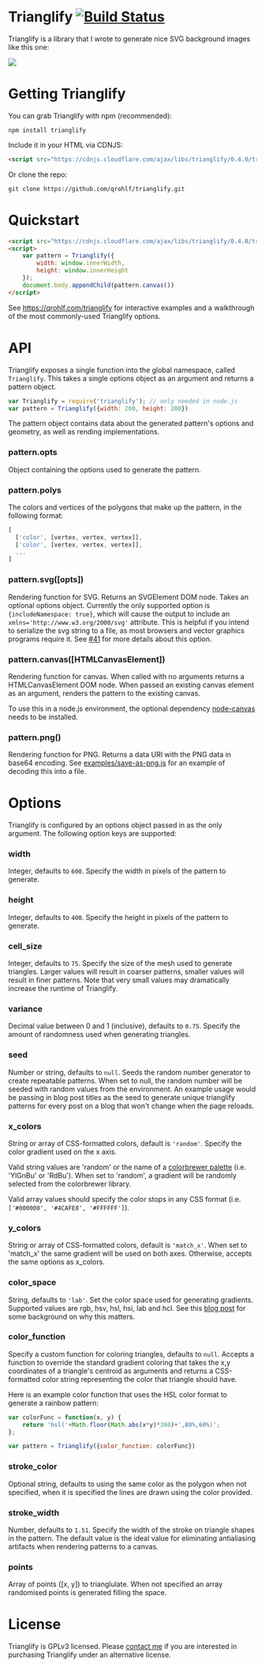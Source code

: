 # Trianglify [![Build Status](https://travis-ci.org/qrohlf/trianglify.svg?branch=master)](https://travis-ci.org/qrohlf/trianglify)


Trianglify is a library that I wrote to generate nice SVG background images like this one:

![](https://cloud.githubusercontent.com/assets/347189/6771063/f8b0af46-d090-11e4-8d4c-6c7ef5bd9d37.png)

# Getting Trianglify

You can grab Trianglify with npm (recommended):

```
npm install trianglify
```

Include it in your HTML via CDNJS:

```html
<script src="https://cdnjs.cloudflare.com/ajax/libs/trianglify/0.4.0/trianglify.min.js"></script>
```

Or clone the repo:

```
git clone https://github.com/qrohlf/trianglify.git
```


# Quickstart

```html
<script src="https://cdnjs.cloudflare.com/ajax/libs/trianglify/0.4.0/trianglify.min.js"></script>
<script>
	var pattern = Trianglify({
		width: window.innerWidth,
		height: window.innerHeight
	});
	document.body.appendChild(pattern.canvas())
</script>
```

See https://qrohlf.com/trianglify for interactive examples and a walkthrough of the most commonly-used Trianglify options.


# API

Trianglify exposes a single function into the global namespace, called `Trianglify`. This takes a single options object as an argument and returns a pattern object.

```js
var Trianglify = require('trianglify'); // only needed in node.js
var pattern = Trianglify({width: 200, height: 200})
```

The pattern object contains data about the generated pattern's options and geometry, as well as rending implementations.

### pattern.opts

Object containing the options used to generate the pattern.

### pattern.polys

The colors and vertices of the polygons that make up the pattern, in the following format:

```js
[
  ['color', [vertex, vertex, vertex]],
  ['color', [vertex, vertex, vertex]],
  ...
]
```

### pattern.svg([opts])

Rendering function for SVG. Returns an SVGElement DOM node. Takes an optional options object. Currently the only supported option is `{includeNamespace: true}`, which will cause the output to include an `xmlns='http://www.w3.org/2000/svg'` attribute. This is helpful if you intend to serialize the svg string to a file, as most browsers and vector graphics programs require it. See [#41](https://github.com/qrohlf/trianglify/issues/41) for more details about this option.

### pattern.canvas([HTMLCanvasElement])

Rendering function for canvas. When called with no arguments returns a HTMLCanvasElement DOM node. When passed an existing canvas element as an argument, renders the pattern to the existing canvas.

To use this in a node.js environment, the optional dependency [node-canvas](https://github.com/Automattic/node-canvas) needs to be installed.

### pattern.png()

Rendering function for PNG. Returns a data URI with the PNG data in base64 encoding. See [examples/save-as-png.js](examples/save-as-png.js) for an example of decoding this into a file.


# Options

Trianglify is configured by an options object passed in as the only argument. The following option keys are supported:

### width

Integer, defaults to `600`. Specify the width in pixels of the pattern to generate.

### height

Integer, defaults to `400`. Specify the height in pixels of the pattern to generate.

### cell_size

Integer, defaults to `75`. Specify the size of the mesh used to generate triangles. Larger values will result in coarser patterns, smaller values will result in finer patterns. Note that very small values may dramatically increase the runtime of Trianglify.

### variance

Decimal value between 0 and 1 (inclusive), defaults to `0.75`. Specify the amount of randomness used when generating triangles.

### seed

Number or string, defaults to `null`. Seeds the random number generator to create repeatable patterns. When set to null, the random number will be seeded with random values from the environment. An example usage would be passing in blog post titles as the seed to generate unique trianglify patterns for every post on a blog that won't change when the page reloads.

### x_colors

String or array of CSS-formatted colors, default is `'random'`. Specify the color gradient used on the x axis.

Valid string values are 'random' or the name of a [colorbrewer palette](http://bl.ocks.org/mbostock/5577023) (i.e. 'YlGnBu' or 'RdBu'). When set to 'random', a gradient will be randomly selected from the colorbrewer library.

Valid array values should specify the color stops in any CSS format (i.e. `['#000000', '#4CAFE8', '#FFFFFF']`).

### y_colors

String or array of CSS-formatted colors, default is `'match_x'`. When set to 'match_x' the same gradient will be used on both axes. Otherwise, accepts the same options as x_colors.

### color_space

String, defaults to `'lab'`. Set the color space used for generating gradients. Supported values are rgb, hsv, hsl, hsi, lab and hcl. See this [blog post](https://vis4.net/blog/posts/avoid-equidistant-hsv-colors/) for some background on why this matters.

### color_function

Specify a custom function for coloring triangles, defaults to `null`. Accepts a function to override the standard gradient coloring that takes the x,y coordinates of a triangle's centroid as arguments and returns a CSS-formatted color string representing the color that triangle should have.

Here is an example color function that uses the HSL color format to generate a rainbow pattern:

```javascript
var colorFunc = function(x, y) {
	return 'hsl('+Math.floor(Math.abs(x*y)*360)+',80%,60%)';
};

var pattern = Trianglify({color_function: colorFunc})
```

### stroke_color

Optional string, defaults to using the same color as the polygon when not specified, when it is specified the lines are drawn using the color provided.

### stroke_width

Number, defaults to `1.51`. Specify the width of the stroke on triangle shapes in the pattern. The default value is the ideal value for eliminating antialiasing artifacts when rendering patterns to a canvas.

### points

Array of points ([x, y]) to trianglulate. When not specified an array randomised points is generated filling the space.

# License

Trianglify is GPLv3 licensed. Please [contact me](mailto:qr@qrohlf.com) if you are interested in purchasing Trianglify under an alternative license.
